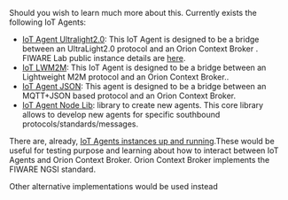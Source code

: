 Should you wish to learn much more about this. Currently exists the following IoT Agents:

- [IoT Agent Ultralight2.0](https://github.com/Fiware/iot.IoTagent-UL): This IoT Agent is designed to be a bridge between an UltraLight2.0 protocol and an Orion Context Broker . FIWARE Lab public instance details are [here](https://catalogue.fiware.org/enablers/backend-device-management-idas/instances). 
- [IoT LWM2M](https://github.com/Fiware/iot.IoTagent-LWM2M): This IoT Agent is designed to be a bridge between an Lightweight M2M protocol and an Orion Context Broker.. 
- [IoT Agent JSON](https://github.com/Fiware/iot.IoTagent-JSON): This agent is designed to be a bridge between an MQTT+JSON based protocol and an Orion Context Broker.
- [IoT Agent Node Lib](https://github.com/Fiware/iot.IoTagent-node-lib): library to create new agents. This core library allows to develop new agents for specific southbound protocols/standards/messages.

There are, already, [IoT Agents instances up and running](https://catalogue.fiware.org/enablers/backend-device-management-idas/instances).These would be useful for testing purpose and learning about how to interact between IoT Agents and Orion Context Broker. 
Orion Context Broker implements the FIWARE NGSI standard. 

Other alternative implementations would be used instead
